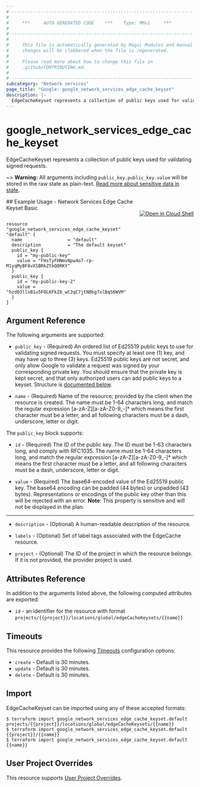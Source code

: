 ```yaml
---
# ----------------------------------------------------------------------------
#
#     ***     AUTO GENERATED CODE    ***    Type: MMv1     ***
#
# ----------------------------------------------------------------------------
#
#     This file is automatically generated by Magic Modules and manual
#     changes will be clobbered when the file is regenerated.
#
#     Please read more about how to change this file in
#     .github/CONTRIBUTING.md.
#
# ----------------------------------------------------------------------------
subcategory: "Network services"
page_title: "Google: google_network_services_edge_cache_keyset"
description: |-
  EdgeCacheKeyset represents a collection of public keys used for validating signed requests.
---
```


# google\_network\_services\_edge\_cache\_keyset

EdgeCacheKeyset represents a collection of public keys used for validating signed requests.



~> **Warning:** All arguments including `public_key.public_key.value` will be stored in the raw
state as plain-text. [Read more about sensitive data in state](https://www.terraform.io/language/state/sensitive-data).

<div class = "oics-button" style="float: right; margin: 0 0 -15px">
  <a href="https://console.cloud.google.com/cloudshell/open?cloudshell_git_repo=https%3A%2F%2Fgithub.com%2Fterraform-google-modules%2Fdocs-examples.git&cloudshell_working_dir=network_services_edge_cache_keyset_basic&cloudshell_image=gcr.io%2Fgraphite-cloud-shell-images%2Fterraform%3Alatest&open_in_editor=main.tf&cloudshell_print=.%2Fmotd&cloudshell_tutorial=.%2Ftutorial.md" target="_blank">
    <img alt="Open in Cloud Shell" src="//gstatic.com/cloudssh/images/open-btn.svg" style="max-height: 44px; margin: 32px auto; max-width: 100%;">
  </a>
</div>
## Example Usage - Network Services Edge Cache Keyset Basic


```hcl

resource "google_network_services_edge_cache_keyset" "default" {
  name                 = "default"
  description          = "The default keyset"
  public_key {
    id = "my-public-key"
    value = "FHsTyFHNmvNpw4o7-rp-M1yqMyBF8vXSBRkZtkQ0RKY"
  }
  public_key {
    id = "my-public-key-2"
    value = "hzd03llxB1u5FOLKFkZ6_wCJqC7jtN0bg7xlBqS6WVM"
  }
}
```

## Argument Reference

The following arguments are supported:


* `public_key` -
  (Required)
  An ordered list of Ed25519 public keys to use for validating signed requests.
  You must specify at least one (1) key, and may have up to three (3) keys.
  Ed25519 public keys are not secret, and only allow Google to validate a request was signed by your corresponding private key.
  You should ensure that the private key is kept secret, and that only authorized users can add public keys to a keyset.
  Structure is [documented below](#nested_public_key).

* `name` -
  (Required)
  Name of the resource; provided by the client when the resource is created.
  The name must be 1-64 characters long, and match the regular expression [a-zA-Z][a-zA-Z0-9_-]* which means the first character must be a letter,
  and all following characters must be a dash, underscore, letter or digit.


<a name="nested_public_key"></a>The `public_key` block supports:

* `id` -
  (Required)
  The ID of the public key. The ID must be 1-63 characters long, and comply with RFC1035.
  The name must be 1-64 characters long, and match the regular expression [a-zA-Z][a-zA-Z0-9_-]*
  which means the first character must be a letter, and all following characters must be a dash, underscore, letter or digit.

* `value` -
  (Required)
  The base64-encoded value of the Ed25519 public key. The base64 encoding can be padded (44 bytes) or unpadded (43 bytes).
  Representations or encodings of the public key other than this will be rejected with an error.
  **Note**: This property is sensitive and will not be displayed in the plan.

- - -


* `description` -
  (Optional)
  A human-readable description of the resource.

* `labels` -
  (Optional)
  Set of label tags associated with the EdgeCache resource.

* `project` - (Optional) The ID of the project in which the resource belongs.
    If it is not provided, the provider project is used.


## Attributes Reference

In addition to the arguments listed above, the following computed attributes are exported:

* `id` - an identifier for the resource with format `projects/{{project}}/locations/global/edgeCacheKeysets/{{name}}`


## Timeouts

This resource provides the following
[Timeouts](/docs/configuration/resources.html#timeouts) configuration options:

- `create` - Default is 30 minutes.
- `update` - Default is 30 minutes.
- `delete` - Default is 30 minutes.

## Import


EdgeCacheKeyset can be imported using any of these accepted formats:

```
$ terraform import google_network_services_edge_cache_keyset.default projects/{{project}}/locations/global/edgeCacheKeysets/{{name}}
$ terraform import google_network_services_edge_cache_keyset.default {{project}}/{{name}}
$ terraform import google_network_services_edge_cache_keyset.default {{name}}
```

## User Project Overrides

This resource supports [User Project Overrides](https://www.terraform.io/docs/providers/google/guides/provider_reference.html#user_project_override).
